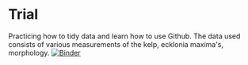 # Trial
Practicing how to tidy data and learn how to use Github. 
The data used consists of various measurements of the kelp, ecklonia maxima's, morphology. 
[![Binder](https://mybinder.org/badge_logo.svg)](https://mybinder.org/v2/gh/demimaker/Trial/HEAD)
